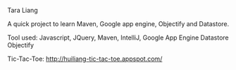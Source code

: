 Tara Liang

A quick project to learn Maven, Google app engine, Objectify and Datastore.

Tool used:
Javascript,
JQuery,
Maven,
IntelliJ,
Google App Engine
Datastore
Objectify

Tic-Tac-Toe: http://huiliang-tic-tac-toe.appspot.com/
